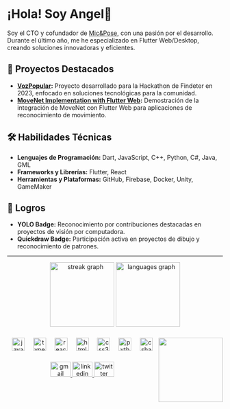 ###

# ¡Hola! Soy Angel👋

Soy el CTO y cofundador de [Mic&Pose](https://www.linkedin.com/company/micandpose/), con una pasión por el desarrollo. Durante el último año, me he especializado en Flutter Web/Desktop, creando soluciones innovadoras y eficientes.

## 🚀 Proyectos Destacados

- **[VozPopular](https://github.com/MyNameIsDotPy/VozPopular):** Proyecto desarrollado para la Hackathon de Findeter en 2023, enfocado en soluciones tecnológicas para la comunidad.
- **[MoveNet Implementation with Flutter Web](https://github.com/MyNameIsDotPy/MoveNet-Implementation-with-Flutter-Web):** Demostración de la integración de MoveNet con Flutter Web para aplicaciones de reconocimiento de movimiento.

## 🛠️ Habilidades Técnicas

- **Lenguajes de Programación:** Dart, JavaScript, C++, Python, C#, Java, GML
- **Frameworks y Librerías:** Flutter, React
- **Herramientas y Plataformas:** GitHub, Firebase, Docker, Unity, GameMaker

## 🎯 Logros

- **YOLO Badge:** Reconocimiento por contribuciones destacadas en proyectos de visión por computadora.
- **Quickdraw Badge:** Participación activa en proyectos de dibujo y reconocimiento de patrones.

---

<div align="center">
  <img src="https://streak-stats.demolab.com?user=MyNameIsDotPy&locale=en&mode=daily&theme=dark&hide_border=true&border_radius=5" height="150" alt="streak graph"  />
  <img src="https://github-readme-stats.vercel.app/api/top-langs?username=MyNameIsDotPy&locale=en&hide_title=false&layout=compact&card_width=320&langs_count=8&theme=dark&hide_border=true" height="150" alt="languages graph"  />
</div>

###

<img align="right" height="150" src="https://avatars.githubusercontent.com/u/49379301?v=4"  />

###

<div align="center">
  <img src="https://cdn.jsdelivr.net/gh/devicons/devicon/icons/javascript/javascript-original.svg" height="30" alt="javascript logo"  />
  <img width="12" />
  <img src="https://cdn.jsdelivr.net/gh/devicons/devicon/icons/typescript/typescript-original.svg" height="30" alt="typescript logo"  />
  <img width="12" />
  <img src="https://cdn.jsdelivr.net/gh/devicons/devicon/icons/react/react-original.svg" height="30" alt="react logo"  />
  <img width="12" />
  <img src="https://cdn.jsdelivr.net/gh/devicons/devicon/icons/html5/html5-original.svg" height="30" alt="html5 logo"  />
  <img width="12" />
  <img src="https://cdn.jsdelivr.net/gh/devicons/devicon/icons/css3/css3-original.svg" height="30" alt="css3 logo"  />
  <img width="12" />
  <img src="https://cdn.jsdelivr.net/gh/devicons/devicon/icons/python/python-original.svg" height="30" alt="python logo"  />
  <img width="12" />
  <img src="https://cdn.jsdelivr.net/gh/devicons/devicon/icons/csharp/csharp-original.svg" height="30" alt="csharp logo"  />
</div>

###

<div align="center">
  <a href="aavendanoca@micandpose.com" target="_blank">
    <img src="https://raw.githubusercontent.com/maurodesouza/profile-readme-generator/master/src/assets/icons/social/gmail/default.svg" width="47" height="35" alt="gmail logo"  />
  </a>
  <a href="https://www.linkedin.com/in/angel-santiago-avenda%C3%B1o-ca%C3%B1on-73b78a1b7/" target="_blank">
    <img src="https://raw.githubusercontent.com/maurodesouza/profile-readme-generator/master/src/assets/icons/social/linkedin/default.svg" width="47" height="35" alt="linkedin logo"  />
  </a>
  <a href="https://x.com/GuyPrograming" target="_blank">
    <img src="https://raw.githubusercontent.com/maurodesouza/profile-readme-generator/master/src/assets/icons/social/twitter/default.svg" width="47" height="35" alt="twitter logo"  />
  </a>
</div>

###

